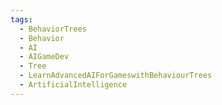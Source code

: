 ```yaml
---
tags:
  - BehaviorTrees
  - Behavior
  - AI
  - AIGameDev
  - Tree
  - LearnAdvancedAIForGameswithBehaviourTrees
  - ArtificialIntelligence
---
```

